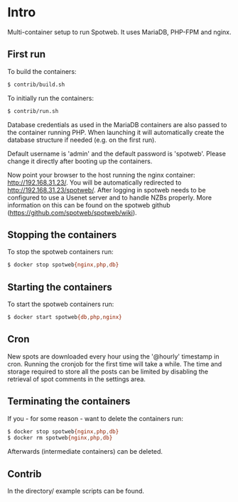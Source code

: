 # Intro

Multi-container setup to run Spotweb. It uses MariaDB, PHP-FPM and nginx.

## First run

To build the containers:
```bash
$ contrib/build.sh
```

To initially run the containers:
```bash
$ contrib/run.sh
```

Database credentials as used in the MariaDB containers are also passed to the container running PHP. When launching it will automatically create the database structure if needed (e.g. on the first run).

Default username is 'admin' and the default password is 'spotweb'. Please change it directly after booting up the containers.

Now point your browser to the host running the nginx container: http://192.168.31.23/. You will be automatically redirected to http://192.168.31.23/spotweb/.
After logging in spotweb needs to be configured to use a Usenet server and to handle NZBs properly. More information on this can be found on the spotweb github (https://github.com/spotweb/spotweb/wiki).

## Stopping the containers

To stop the spotweb containers run:
```bash
$ docker stop spotweb{nginx,php,db}
```

## Starting the containers

To start the spotweb containers run:
```bash
$ docker start spotweb{db,php,nginx}
```

## Cron

New spots are downloaded every hour using the '@hourly' timestamp in cron. Running the cronjob for the first time will take a while. The time and storage required to store all the posts can be limited by disabling the retrieval of spot comments in the settings area.

## Terminating the containers

If you - for some reason - want to delete the containers run:
```bash
$ docker stop spotweb{nginx,php,db}
$ docker rm spotweb{nginx,php,db}
```

Afterwards (intermediate containers) can be deleted.

## Contrib

In the directory/ example scripts can be found. 
